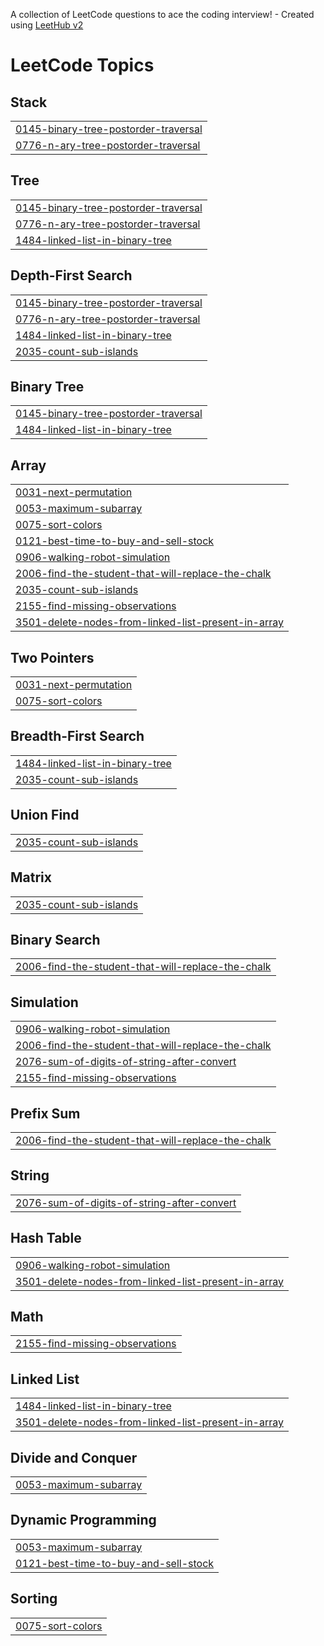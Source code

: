 A collection of LeetCode questions to ace the coding interview! - Created using [LeetHub v2](https://github.com/arunbhardwaj/LeetHub-2.0)
<!---LeetCode Topics Start-->
# LeetCode Topics
## Stack
|  |
| ------- |
| [0145-binary-tree-postorder-traversal](https://github.com/17nshul/Leetcode_submissions/tree/master/0145-binary-tree-postorder-traversal) |
| [0776-n-ary-tree-postorder-traversal](https://github.com/17nshul/Leetcode_submissions/tree/master/0776-n-ary-tree-postorder-traversal) |
## Tree
|  |
| ------- |
| [0145-binary-tree-postorder-traversal](https://github.com/17nshul/Leetcode_submissions/tree/master/0145-binary-tree-postorder-traversal) |
| [0776-n-ary-tree-postorder-traversal](https://github.com/17nshul/Leetcode_submissions/tree/master/0776-n-ary-tree-postorder-traversal) |
| [1484-linked-list-in-binary-tree](https://github.com/17nshul/Leetcode_submissions/tree/master/1484-linked-list-in-binary-tree) |
## Depth-First Search
|  |
| ------- |
| [0145-binary-tree-postorder-traversal](https://github.com/17nshul/Leetcode_submissions/tree/master/0145-binary-tree-postorder-traversal) |
| [0776-n-ary-tree-postorder-traversal](https://github.com/17nshul/Leetcode_submissions/tree/master/0776-n-ary-tree-postorder-traversal) |
| [1484-linked-list-in-binary-tree](https://github.com/17nshul/Leetcode_submissions/tree/master/1484-linked-list-in-binary-tree) |
| [2035-count-sub-islands](https://github.com/17nshul/Leetcode_submissions/tree/master/2035-count-sub-islands) |
## Binary Tree
|  |
| ------- |
| [0145-binary-tree-postorder-traversal](https://github.com/17nshul/Leetcode_submissions/tree/master/0145-binary-tree-postorder-traversal) |
| [1484-linked-list-in-binary-tree](https://github.com/17nshul/Leetcode_submissions/tree/master/1484-linked-list-in-binary-tree) |
## Array
|  |
| ------- |
| [0031-next-permutation](https://github.com/17nshul/Leetcode_submissions/tree/master/0031-next-permutation) |
| [0053-maximum-subarray](https://github.com/17nshul/Leetcode_submissions/tree/master/0053-maximum-subarray) |
| [0075-sort-colors](https://github.com/17nshul/Leetcode_submissions/tree/master/0075-sort-colors) |
| [0121-best-time-to-buy-and-sell-stock](https://github.com/17nshul/Leetcode_submissions/tree/master/0121-best-time-to-buy-and-sell-stock) |
| [0906-walking-robot-simulation](https://github.com/17nshul/Leetcode_submissions/tree/master/0906-walking-robot-simulation) |
| [2006-find-the-student-that-will-replace-the-chalk](https://github.com/17nshul/Leetcode_submissions/tree/master/2006-find-the-student-that-will-replace-the-chalk) |
| [2035-count-sub-islands](https://github.com/17nshul/Leetcode_submissions/tree/master/2035-count-sub-islands) |
| [2155-find-missing-observations](https://github.com/17nshul/Leetcode_submissions/tree/master/2155-find-missing-observations) |
| [3501-delete-nodes-from-linked-list-present-in-array](https://github.com/17nshul/Leetcode_submissions/tree/master/3501-delete-nodes-from-linked-list-present-in-array) |
## Two Pointers
|  |
| ------- |
| [0031-next-permutation](https://github.com/17nshul/Leetcode_submissions/tree/master/0031-next-permutation) |
| [0075-sort-colors](https://github.com/17nshul/Leetcode_submissions/tree/master/0075-sort-colors) |
## Breadth-First Search
|  |
| ------- |
| [1484-linked-list-in-binary-tree](https://github.com/17nshul/Leetcode_submissions/tree/master/1484-linked-list-in-binary-tree) |
| [2035-count-sub-islands](https://github.com/17nshul/Leetcode_submissions/tree/master/2035-count-sub-islands) |
## Union Find
|  |
| ------- |
| [2035-count-sub-islands](https://github.com/17nshul/Leetcode_submissions/tree/master/2035-count-sub-islands) |
## Matrix
|  |
| ------- |
| [2035-count-sub-islands](https://github.com/17nshul/Leetcode_submissions/tree/master/2035-count-sub-islands) |
## Binary Search
|  |
| ------- |
| [2006-find-the-student-that-will-replace-the-chalk](https://github.com/17nshul/Leetcode_submissions/tree/master/2006-find-the-student-that-will-replace-the-chalk) |
## Simulation
|  |
| ------- |
| [0906-walking-robot-simulation](https://github.com/17nshul/Leetcode_submissions/tree/master/0906-walking-robot-simulation) |
| [2006-find-the-student-that-will-replace-the-chalk](https://github.com/17nshul/Leetcode_submissions/tree/master/2006-find-the-student-that-will-replace-the-chalk) |
| [2076-sum-of-digits-of-string-after-convert](https://github.com/17nshul/Leetcode_submissions/tree/master/2076-sum-of-digits-of-string-after-convert) |
| [2155-find-missing-observations](https://github.com/17nshul/Leetcode_submissions/tree/master/2155-find-missing-observations) |
## Prefix Sum
|  |
| ------- |
| [2006-find-the-student-that-will-replace-the-chalk](https://github.com/17nshul/Leetcode_submissions/tree/master/2006-find-the-student-that-will-replace-the-chalk) |
## String
|  |
| ------- |
| [2076-sum-of-digits-of-string-after-convert](https://github.com/17nshul/Leetcode_submissions/tree/master/2076-sum-of-digits-of-string-after-convert) |
## Hash Table
|  |
| ------- |
| [0906-walking-robot-simulation](https://github.com/17nshul/Leetcode_submissions/tree/master/0906-walking-robot-simulation) |
| [3501-delete-nodes-from-linked-list-present-in-array](https://github.com/17nshul/Leetcode_submissions/tree/master/3501-delete-nodes-from-linked-list-present-in-array) |
## Math
|  |
| ------- |
| [2155-find-missing-observations](https://github.com/17nshul/Leetcode_submissions/tree/master/2155-find-missing-observations) |
## Linked List
|  |
| ------- |
| [1484-linked-list-in-binary-tree](https://github.com/17nshul/Leetcode_submissions/tree/master/1484-linked-list-in-binary-tree) |
| [3501-delete-nodes-from-linked-list-present-in-array](https://github.com/17nshul/Leetcode_submissions/tree/master/3501-delete-nodes-from-linked-list-present-in-array) |
## Divide and Conquer
|  |
| ------- |
| [0053-maximum-subarray](https://github.com/17nshul/Leetcode_submissions/tree/master/0053-maximum-subarray) |
## Dynamic Programming
|  |
| ------- |
| [0053-maximum-subarray](https://github.com/17nshul/Leetcode_submissions/tree/master/0053-maximum-subarray) |
| [0121-best-time-to-buy-and-sell-stock](https://github.com/17nshul/Leetcode_submissions/tree/master/0121-best-time-to-buy-and-sell-stock) |
## Sorting
|  |
| ------- |
| [0075-sort-colors](https://github.com/17nshul/Leetcode_submissions/tree/master/0075-sort-colors) |
<!---LeetCode Topics End-->
